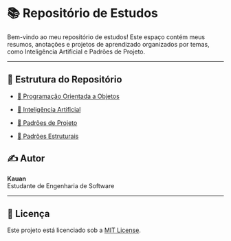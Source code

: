# 📚 Repositório de Estudos

Bem-vindo ao meu repositório de estudos! Este espaço contém meus resumos, anotações e projetos de aprendizado organizados por temas, como Inteligência Artificial e Padrões de Projeto.

---

## 📁 Estrutura do Repositório

- [📂 Programação Orientada a Objetos](./poo/introducao.md)

- [📂 Inteligência Artificial](Inteligência-artificial/introducao.md)
- [📂 Padrões de Projeto](./padroes-de-projeto)
- [📂 Padrões Estruturais](./padroes-estruturais)





## ✍️ Autor

**Kauan**  
Estudante de Engenharia de Software  


---

## 📜 Licença

Este projeto está licenciado sob a [MIT License](./LICENSE).
